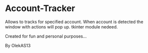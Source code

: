 # Account-Tracker
Allows to tracks for specified account. When account is detected the window with actions will pop up. tkinter module nedeed.

Created for fun and personal purposes...

By OlekAS13
